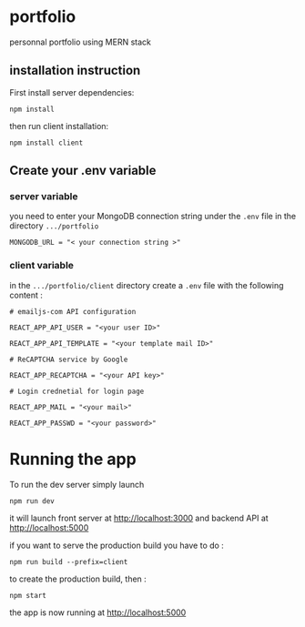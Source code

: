 # portfolio
personnal portfolio using MERN stack

## installation instruction

First install server dependencies:

`npm install`

then run client installation:

`npm install client`

## Create your .env variable

### server variable

you need to enter your MongoDB connection string under the `.env` file
in the directory `.../portfolio`

`MONGODB_URL = "< your connection string >"`

### client variable

in the `.../portfolio/client` directory create a `.env` file with the following
content :

`# emailjs-com API configuration`

 `REACT_APP_API_USER = "<your user ID>"`
 
 `REACT_APP_API_TEMPLATE = "<your template mail ID>"`
 
 `# ReCAPTCHA service by Google`
 
 `REACT_APP_RECAPTCHA = "<your API key>"`
 
 `# Login crednetial for login page`
 
 `REACT_APP_MAIL = "<your mail>"`
 
 `REACT_APP_PASSWD = "<your password>"`
 
 # Running the app
 
 To run the dev server simply launch
 
 `npm run dev`
 
 it will launch front server at [http://localhost:3000](http://localhost:3000)
 and backend API at [http://localhost:5000](http://localhost:5000)
 
 if you want to serve the production build you have to do :
 
 `npm run build --prefix=client`
 
 to create the production build, then :
 
 `npm start`
 
 the app is now running at [http://localhost:5000](http://localhost:5000)